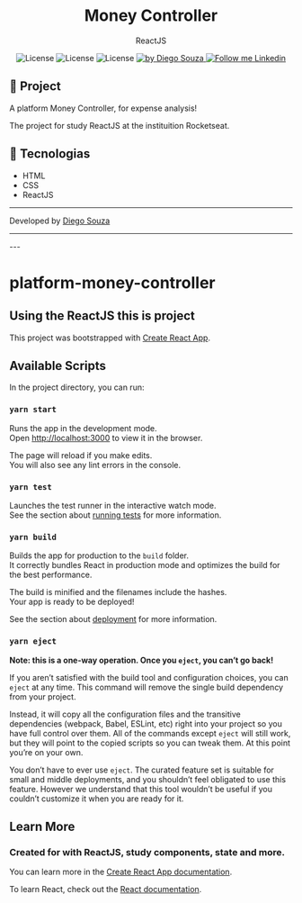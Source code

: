 <h1 align="center">
	Money Controller
</h1>

<p align="center">ReactJS</p>

<p align="center">
  <img alt="License" src="https://img.shields.io/badge/ReactJS-blue">
  <img alt="License" src="https://img.shields.io/badge/HTML-orange">
  <img alt="License" src="https://img.shields.io/badge/CSS-blue">

  <a href="https://beacons.ai/dscostat7/" target="_blank">
    <img alt="by Diego Souza" src="https://img.shields.io/badge/Made%20by-Diego%20Souza-blue">
  </a>

  <a href="https://www.linkedin.com/in/dscostat7/" target="_blank">
    <img alt="Follow me Linkedin" src="https://img.shields.io/badge/Follow%20up-Diego%20Souza-2ecc71?style=social&logo=linkedin">
  </a>
</p>

## 🚀 Project

A platform Money Controller, for expense analysis!

The project for study ReactJS at the instituition Rocketseat.

## 🔧 Tecnologias

- HTML
- CSS
- ReactJS

---

Developed by <a href="https://beacons.ai/dscostat7/" target="_blank">Diego Souza</a>



<hr>
---

# platform-money-controller
## Using the ReactJS this is project

This project was bootstrapped with [Create React App](https://github.com/facebook/create-react-app).

## Available Scripts

In the project directory, you can run:

### `yarn start`

Runs the app in the development mode.\
Open [http://localhost:3000](http://localhost:3000) to view it in the browser.

The page will reload if you make edits.\
You will also see any lint errors in the console.

### `yarn test`

Launches the test runner in the interactive watch mode.\
See the section about [running tests](https://facebook.github.io/create-react-app/docs/running-tests) for more information.

### `yarn build`

Builds the app for production to the `build` folder.\
It correctly bundles React in production mode and optimizes the build for the best performance.

The build is minified and the filenames include the hashes.\
Your app is ready to be deployed!

See the section about [deployment](https://facebook.github.io/create-react-app/docs/deployment) for more information.

### `yarn eject`

**Note: this is a one-way operation. Once you `eject`, you can’t go back!**

If you aren’t satisfied with the build tool and configuration choices, you can `eject` at any time. This command will remove the single build dependency from your project.

Instead, it will copy all the configuration files and the transitive dependencies (webpack, Babel, ESLint, etc) right into your project so you have full control over them. All of the commands except `eject` will still work, but they will point to the copied scripts so you can tweak them. At this point you’re on your own.

You don’t have to ever use `eject`. The curated feature set is suitable for small and middle deployments, and you shouldn’t feel obligated to use this feature. However we understand that this tool wouldn’t be useful if you couldn’t customize it when you are ready for it.

## Learn More
### Created for with ReactJS, study components, state and more.

You can learn more in the [Create React App documentation](https://facebook.github.io/create-react-app/docs/getting-started).

To learn React, check out the [React documentation](https://reactjs.org/).
